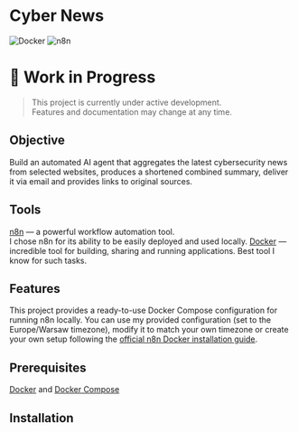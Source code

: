 # Cyber News
![Docker](https://img.shields.io/badge/Docker-ready-blue?logo=docker)
![n8n](https://img.shields.io/badge/n8n-automation-ef476f?logo=n8n&logoColor=white)


# 🚧 Work in Progress

> This project is currently under active development.  
> Features and documentation may change at any time.


## Objective
Build an automated AI agent that aggregates the latest cybersecurity news from selected websites, produces a shortened combined summary, deliver it via email and provides links to original sources.


## Tools
[n8n](https://n8n.io/) — a powerful workflow automation tool.<br>I chose n8n for its ability to be easily deployed and used locally.
[Docker](https://www.docker.com/) — incredible tool for building, sharing and running applications. Best tool I know for such tasks.


## Features
This project provides a ready-to-use Docker Compose configuration for running n8n locally. You can use my provided configuration (set to the Europe/Warsaw timezone), modify it to match your own timezone or create your own setup following the [official n8n Docker installation guide](https://docs.n8n.io/hosting/installation/docker/).


## Prerequisites

[Docker](https://www.docker.com/) and [Docker Compose](https://docs.docker.com/compose/)


## Installation
